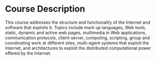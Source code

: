 # Course Description

This course addresses the structure and functionality of the Internet and software that exploits it.
Topics include mark up languages, Web tools, static, dynamic and active web pages, multimedia in
Web applications, communication protocols, client-server, computing, scripting, group and coordinating
work at different sites, multi-agent systems that exploit the Internet, and architectures to exploit the
distributed computational power offered by the Internet.
